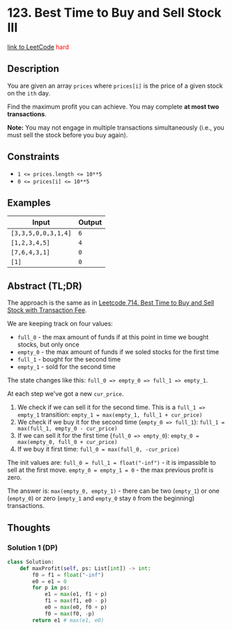 # 123. Best Time to Buy and Sell Stock III


[link to LeetCode](https://leetcode.com/problems/best-time-to-buy-and-sell-stock-iii/)
<span style="color:red">hard</span>


## Description
You are given an array `prices` where `prices[i]` is the price of a given stock on the `ith` day.

Find the maximum profit you can achieve. You may complete **at most two transactions**.

**Note:** You may not engage in multiple transactions simultaneously (i.e., you must sell the stock before you buy again).

## Constraints
-   `1 <= prices.length <= 10**5`
-   `0 <= prices[i] <= 10**5`
## Examples
| Input               | Output |
| ------------------- | ------ |
| `[3,3,5,0,0,3,1,4]` | `6`    |
| `[1,2,3,4,5]`       | `4`    |
| `[7,6,4,3,1]`       | `0`    |
| `[1]`               | `0`    |

## Abstract (TL;DR)
The approach is the same as in [Leetcode 714. Best Time to Buy and Sell Stock with Transaction Fee](https://leetcode.com/problems/best-time-to-buy-and-sell-stock-with-transaction-fee/).

We are keeping track on four values:
- `full_0` - the max amount of funds if at this point in time we bought stocks, but only once
- `empty_0` - the max amount of funds if we soled stocks for the first time
- `full_1` - bought for the second time
- `empty_1` - sold for the second time

The state changes like this: `full_0 => empty_0 => full_1 => empty_1`.

At each step we've got a new `cur_price`. 
1. We check if we can sell it for the second time. This is a `full_1 => empty_1` transition: 
`empty_1 = max(empty_1, full_1 + cur_price)`
1. We check if we buy it for the second time (`empty_0 => full_1`):
`full_1 = max(full_1, empty_0 - cur_price)`
1. If we can sell it for the first time (`full_0 => empty_0`):
`empty_0 = max(empty_0, full_0 + cur_price)`
1. If we buy it first time:
`full_0 = max(full_0, -cur_price)`

The init values are:
`full_0 = full_1 = float("-inf")` - it is impassible to sell at the first move.
`empty_0 = empty_1 = 0` - the max previous profit is zero.

The answer is: 
`max(empty_0, empty_1)` - there can be two (`empty_1`) or one (`empty_0`) or zero (`empty_1` and `empty_0` stay `0` from the beginning) transactions.

## Thoughts
### Solution 1 (DP)

```python
class Solution:
    def maxProfit(self, ps: List[int]) -> int:
        f0 = f1 = float("-inf")
        e0 = e1 = 0
        for p in ps:
            e1 = max(e1, f1 + p)
            f1 = max(f1, e0 - p)
            e0 = max(e0, f0 + p)
            f0 = max(f0, -p)
		return e1 # max(e1, e0)
```

